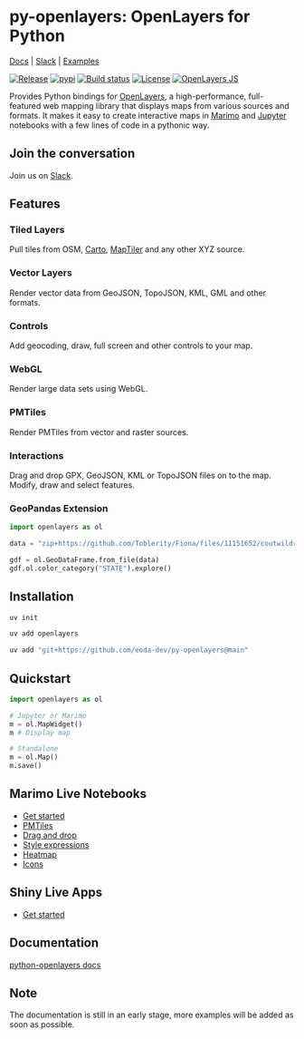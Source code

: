 # py-openlayers: OpenLayers for Python

[Docs](https://eoda-dev.github.io/py-openlayers/) | [Slack](https://join.slack.com/t/eoda-dev/shared_invite/zt-39s73mev7-smKDIphRkDJ9jMV24N1omw) | [Examples](https://eoda-dev.github.io/py-openlayers/showcase/get-started/)

[![Release](https://img.shields.io/github/v/release/eoda-dev/py-openlayers)](https://img.shields.io/github/v/release/eoda-dev/py-openlayers)
[![pypi](https://img.shields.io/pypi/v/openlayers.svg)](https://pypi.python.org/pypi/openlayers)
[![Build status](https://img.shields.io/github/actions/workflow/status/eoda-dev/py-openlayers/pytest.yml?branch=main)](https://img.shields.io/github/actions/workflow/status/eoda-dev/py-openlayers/pytest.yml?branch=main)
[![License](https://img.shields.io/github/license/eoda-dev/py-openlayers)](https://img.shields.io/github/license/eoda-dev/py-openlayers)
[![OpenLayers JS](https://img.shields.io/badge/OpenLayers-v10.5.0-blue.svg)](https://github.com/openlayers/openlayers/releases//tag/v10.5.0)

Provides Python bindings for [OpenLayers](https://openlayers.org/), a high-performance, full-featured web mapping library that displays maps from various sources and formats. It makes it easy to create interactive maps in [Marimo](https://marimo.io/) and [Jupyter](https://jupyter.org/) notebooks with a few lines of code in a pythonic way.

## Join the conversation

Join us on [Slack](https://join.slack.com/t/eoda-dev/shared_invite/zt-39s73mev7-smKDIphRkDJ9jMV24N1omw).

## Features

### Tiled Layers

Pull tiles from OSM, [Carto](https://github.com/CartoDB/basemap-styles), [MapTiler](https://www.maptiler.com/) and any other XYZ source.

### Vector Layers

Render vector data from GeoJSON, TopoJSON, KML, GML and other formats. 

### Controls

Add geocoding, draw, full screen and other controls to your map.

### WebGL

Render large data sets using WebGL.

### PMTiles

Render PMTiles from vector and raster sources.

### Interactions

Drag and drop GPX, GeoJSON, KML or TopoJSON files on to the map. Modify, draw and select features.

### GeoPandas Extension

```python
import openlayers as ol

data = "zip+https://github.com/Toblerity/Fiona/files/11151652/coutwildrnp.zip"

gdf = ol.GeoDataFrame.from_file(data)
gdf.ol.color_category("STATE").explore()
```

## Installation

```bash
uv init

uv add openlayers

uv add "git+https://github.com/eoda-dev/py-openlayers@main"
```

## Quickstart

```python
import openlayers as ol

# Jupyter or Marimo
m = ol.MapWidget()
m # Display map

# Standalone
m = ol.Map()
m.save()
```

## Marimo Live Notebooks

* [Get started](https://eoda-dev.github.io/py-openlayers/marimo/getting-started.html)
* [PMTiles](https://eoda-dev.github.io/py-openlayers/marimo/pmtiles-vector.html)
* [Drag and drop](https://eoda-dev.github.io/py-openlayers/marimo/drag-and-drop.html)
* [Style expressions](https://marimo.app/l/ig7brp)
* [Heatmap](https://eoda-dev.github.io/py-openlayers/marimo/earthquakes-heatmap.html)
* [Icons](https://eoda-dev.github.io/py-openlayers/marimo/airport-icons.html)

## Shiny Live Apps

* [Get started](https://shinylive.io/py/editor/#code=NobwRAdghgtgpmAXGKAHVA6VBPMAaMAYwHsIAXOcpMASxlWICcyACAKwGdSAdCXgM0bEYLABZkYAGzLFikjizoNmYgIwChIjqJoRsAdxoATAOZwyCpU1aM4UQmRoA3OAH1bUI3ha2IRuIyuhqbmvLxWKsSolJJQ2AEKUApyGsIs2rrYivTWPnYOznCpWjp6GHAAHqi2HJY5KrqoAK5k3r7+jN5NNGEQhDRk2K6ElBSMCgC8LCC8LHMs3GAAMqRGPEgsABQArKoY2wAMAOwALN4HGKoATEcAHACUeLPziwAKUIw0HIuIWye3GFu2wAbMDvFcMABmbZXK6PZ5zRYAOTg+hYAE0mABrH5-C5Ha63bwAWlOGAOB2BB3hEAAvr1RKpNoscGRRKRiVEYnEEot7r1uhhGi1XBw4JI4A5mURRgFFt5FgBhWWMeUsQjsmgjDgTSRfMibfqDYYqjgYLFwbAcTb3W29XgAAXaASCxjMZF4-n4LDkrhgaBtiARLFirRDpBYUyNQxG5ASwEWKz86wAusGRFM5BgALJoADqbvMzIg81LPskGAAajRUYaVRNNpJSN5Q48WAAvWQwCYPJ4lstzEjkITyCbALMAeRcjCcNf0udQitIZBHhrksVQYqMEwAYlB5HB7im+6X+f25rYyE1GCWYPaIE7KB0MCR-J64N7dPxiIHg7PUaKZBQBQkZ5PYjguO4dhGJsvr+pgwTugqYD-vogHAUUYBnqWl7XiWnCkBgRhNPQ1qoehFDeLo-jkBMcL3o+4GFOU-D8JKHp+B+LCuL+54hsBLYRlGAwxqawDCmQL4qjaaZ8XBaAYIh5gYGKZAmnGjCNs2-FkGeYC0ng4DQPA1C2AAjt0tjwOQZpkBUZD4EQy6jNQXIQLE8TjLw+kpkAA)

## Documentation

[python-openlayers docs](https://eoda-dev.github.io/py-openlayers/)

## Note

The documentation is still in an early stage, more examples will be added as soon as possible.
